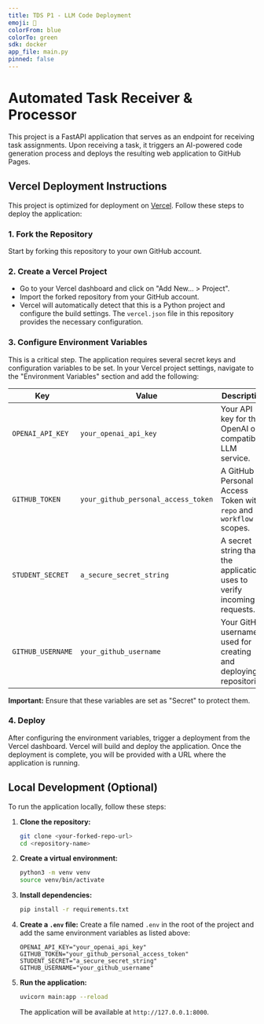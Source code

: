 ```yaml
---
title: TDS P1 - LLM Code Deployment
emoji: 🚀
colorFrom: blue
colorTo: green
sdk: docker
app_file: main.py
pinned: false
---
```


# Automated Task Receiver & Processor

This project is a FastAPI application that serves as an endpoint for receiving task assignments. Upon receiving a task, it triggers an AI-powered code generation process and deploys the resulting web application to GitHub Pages.

## Vercel Deployment Instructions

This project is optimized for deployment on [Vercel](https://vercel.com/). Follow these steps to deploy the application:

### 1. Fork the Repository

Start by forking this repository to your own GitHub account.

### 2. Create a Vercel Project

- Go to your Vercel dashboard and click on "Add New... > Project".
- Import the forked repository from your GitHub account.
- Vercel will automatically detect that this is a Python project and configure the build settings. The `vercel.json` file in this repository provides the necessary configuration.

### 3. Configure Environment Variables

This is a critical step. The application requires several secret keys and configuration variables to be set. In your Vercel project settings, navigate to the "Environment Variables" section and add the following:

| Key                 | Value                                     | Description                                                                 |
| ------------------- | ----------------------------------------- | --------------------------------------------------------------------------- |
| `OPENAI_API_KEY`    | `your_openai_api_key`                     | Your API key for the OpenAI or compatible LLM service.                      |
| `GITHUB_TOKEN`      | `your_github_personal_access_token`       | A GitHub Personal Access Token with `repo` and `workflow` scopes.           |
| `STUDENT_SECRET`    | `a_secure_secret_string`                  | A secret string that the application uses to verify incoming requests.      |
| `GITHUB_USERNAME`   | `your_github_username`                    | Your GitHub username, used for creating and deploying to repositories.      |

**Important:** Ensure that these variables are set as "Secret" to protect them.

### 4. Deploy

After configuring the environment variables, trigger a deployment from the Vercel dashboard. Vercel will build and deploy the application. Once the deployment is complete, you will be provided with a URL where the application is running.

## Local Development (Optional)

To run the application locally, follow these steps:

1. **Clone the repository:**
   ```bash
   git clone <your-forked-repo-url>
   cd <repository-name>
   ```

2. **Create a virtual environment:**
   ```bash
   python3 -m venv venv
   source venv/bin/activate
   ```

3. **Install dependencies:**
   ```bash
   pip install -r requirements.txt
   ```

4. **Create a `.env` file:**
   Create a file named `.env` in the root of the project and add the same environment variables as listed above:
   ```
   OPENAI_API_KEY="your_openai_api_key"
   GITHUB_TOKEN="your_github_personal_access_token"
   STUDENT_SECRET="a_secure_secret_string"
   GITHUB_USERNAME="your_github_username"
   ```

5. **Run the application:**
   ```bash
   uvicorn main:app --reload
   ```
   The application will be available at `http://127.0.0.1:8000`.
